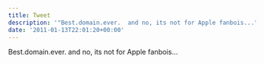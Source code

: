 ```yaml
---
title: Tweet
description: '"Best.domain.ever.  and no, its not for Apple fanbois..."'
date: '2011-01-13T22:01:20+00:00'
---
```

Best.domain.ever.  and no, its not for Apple fanbois...
